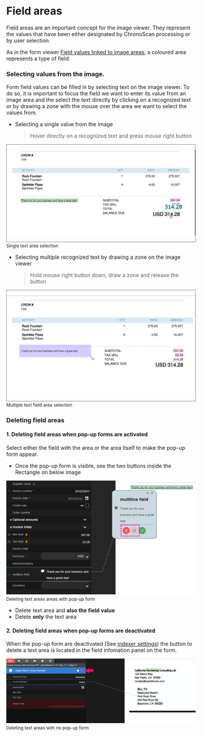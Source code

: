 
# Field areas

Field areas are an important concept for the image viewer.
They represent the values that have been either designated by ChronoScan processing or by user selection.

As in the form viewer [Field values linked to image areas](./documentation/chronolite/indexer/form/index?id=field-values-linked-to-image-areas), 
a coloured area represents a type of field.

### Selecting values from the image.

Form field values can be filled in by selecting text on the image viewer.
To do so, it is important to focus the field we want to enter its value from an image area and the select the text directly by clicking on a recognized text
or by drawing a zone with the mouse over the area we want to select the values from.

* Selecting a single value from the image
    >  Hover directly on a recognized text and press mouse right button

<div style="border: 1px solid grey">

![Single field area selection](./../../../../../images/documentation/chronolite/indexer/single_area_value_w_pointer.png)  

</div>
<small class="img_caption">Single text area selection </small>  


* Selecting multiple recognized text by drawing a zone on the image viewer
    >  Hold mouse right button down, draw a zone and release the button

<div style="border: 1px solid grey">

![Multiple field area selection](./../../../../../images/documentation/chronolite/indexer/select_multiple_2.png)  

</div>
<small class="img_caption">Multiple text field area selection </small>  


### Deleting field areas

#### 1. Deleting field areas when pop-up forms are activated

Select either the field with the area or the area itself to make the pop-up form appear.

* Once the pop-up form is visible, see the two buttons inside the <span class="in_magenta">Rectangle</span> on below image

![Deleting text areas](./../../../../../images/documentation/chronolite/indexer/delete_field_area.PNG#bordered)  
<small class="img_caption">Deleting text areas areas with pop-up form</small>

* <i class="mdi mdi-close-circle" style="color: red;"></i> Delete text area and **also the field value**
* <i class="mdi mdi-texture-box" style="color: red;"></i> Delete **only** the text area


#### 2. Deleting field areas when pop-up forms are deactivated

When the pop-up form are deactivated (See [indexer settings](./documentation/chronolite/indexer/indexer-settings/index)) the button to delete a text area is located in the field infomation panel on the form.

![Deleting text areas](./../../../../../images/documentation/chronolite/indexer/delete_field_areas_no_pop.PNG#bordered)  
<small class="img_caption">Deleting text areas with no pop-up form</small>


